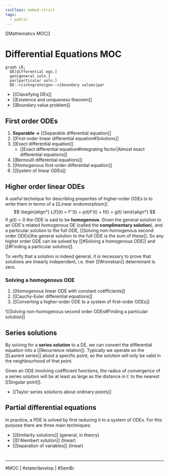 ```yaml
---
cssClass: embed-strict
tags:
  - public
---
```

[[Mathematics MOC]]
# Differential Equations MOC

```mermaid
graph LR;
  DE[differential eqn.]
  gen[general soln.]
  par[particular soln.]
  DE-->|integrate|gen-->|boundary values|par
```


- [[Classifying DEs]]
- [[Existence and uniqueness theorem]]
- [[Boundary value problem]]

## First order ODEs

1. **Separable →** [[Separable differential equation]]
2. [[First-order linear differential equation#Solutions]]
3. [[Exact differential equation]]
    - [[Exact differential equation#Integrating factor|Almost exact differential equations]]
4. [[Bernoulli differential equations]]
5. [[Homogenous first-order differential equation]]
6. [[System of linear ODEs]]

## Higher order linear ODEs
A useful technique for describing properties of higher-order ODEs is to write them in terms of a [[Linear endomorphism]]
$$
\begin{align*}
L[f](t) = f''(t) + p(t)f'(t) + f(t) = g(t)
\end{align*}
$$
If $g(t) = 0$ the ODE is said to be **homogenous**.
Given the general solution to an ODE's related homogenous DE (called the **complimentary solution**),
and a particular solution to the full ODE,
[[Solving non-homogenous second order ODEs|the general solution to the full ODE is the sum of these]].
So any higher order ODE can be solved by [[#Solving a homogenous ODE]] and [[#Finding a particular solution]].

To verify that a solution is indeed general, it is necessary to prove that solutions are linearly independent, i.e. their [[Wronskian]] determinant is zero.

### Solving a homogenous ODE


1. [[Homogenous linear ODE with constant coëfficients]]
2. [[Cauchy-Euler differential equations]]
3. [[Converting a higher-order ODE to a system of first-order ODEs]]

![[Solving non-homogenous second order ODEs#Finding a particular solution]]

## Series solutions
By solving for a **series solution** to a DE,
we can convert the differential equation into a [[Recurrence relation]].
Typically we operate on the [[Laurent series]] about a specific point,
so the solution will only be valid in the neighbourhood of that point.

Given an ODE involving coëfficient functions,
the radius of convergence of a series solution will be at least as large as the distance in $\mathbb{C}$ to the nearest [[Singular point]].

- [[Taylor series solutions about ordinary points]]

## Partial differential equations
In practice, a PDE is solved by first reducing it to a system of ODEs.
For this purpose there are three main techniques:

- [[Similarity solutions]] (general, in theory)
- [[D'Alembert solution]] (linear)
- [[Separation of variables]] (linear)

#
---
#MOC | #state/develop | #SemBr 
